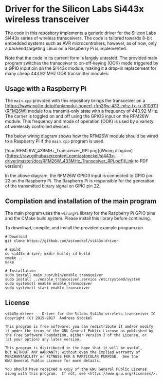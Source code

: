 # Driver for the Silicon Labs Si443x wireless transceiver

The code in this repository implements a generic driver for the Silicon Labs
Si443x series of wireless transceivers. The code is tailored towards 8-bit
embedded systems such as AVR microcontrollers, however, as of now, only a
backend targeting Linux on a Raspberry Pi is implemented.

Note that the code in its current form is largely untested. The provided main
program switches the transceiver to on-off-keying (OOK) mode triggered by a GPIO
input pin on the Si443x module, making it a drop-in replacement for many cheap
443.92 MHz OOK transmitter modules.

## Usage with a Raspberry Pi

The `main.cpp` provided with this repository brings the transceiver on a
[https://www.pollin.de/p/funkmodul-hoperf-rfm26w-433-mhz-tx-rx-810311](RFM26W)
module to a transmit-only state with a frequency of 443.92 MHz. The carrier is
toggled on and off using the GPIO3 input on the RFM26W module. This frequency
and mode of operation (OOK) is used by a variety of wirelessly controlled
devices.

The below wiring diagram shows how the RFM26W module should be wired to a
Raspberry Pi if the `main.cpp` program is used.

[!doc/RFM26W_433MHz_Transceiver_RPI.png](Wiring diagram)
([https://raw.githubusercontent.com/astoeckel/si443x-driver/master/doc/RFM26W_433MHz_Transceiver_RPI.pdf](Link to PDF version))

In the above diagram, the RFM26W GPIO3 input is connected to GPIO pin 22 on the
Raspberry Pi. The Raspberry Pi is responsible for the generation of the
transmitted binary signal on GPIO pin 22.

## Compilation and installation of the main program

The main program uses the `wiringPi` library for the Raspberry Pi GPIO pins and
the CMake build system. Please install this library before continuing.

To download, compile, and install the provided example program run
```
# Download
git clone https://github.com/astoeckel/si443x-driver

# Build
cd si443x-driver; mkdir build; cd build
cmake ..
make

# Installation
sudo install main /usr/bin/enable_transceiver
sudo install ../enable_transceiver.service /etc/systemd/system
sudo systemctl enable enable_transceiver
sudo systemctl start enable_transceiver
```

## License

```
si443x-driver -- Driver for the Silabs Si443x wireless transceiver IC
Copyright (C) 2015-2017  Andreas Stöckel

This program is free software: you can redistribute it and/or modify
it under the terms of the GNU General Public License as published by
the Free Software Foundation, either version 3 of the License, or
(at your option) any later version.

This program is distributed in the hope that it will be useful,
but WITHOUT ANY WARRANTY; without even the implied warranty of
MERCHANTABILITY or FITNESS FOR A PARTICULAR PURPOSE.  See the
GNU General Public License for more details.

You should have received a copy of the GNU General Public License
along with this program.  If not, see <https://www.gnu.org/licenses/>.
```
